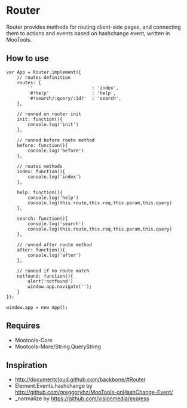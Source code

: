 Router
===========

Router provides methods for routing client-side pages, and connecting them to actions and events based on hashchange event, written in MooTools.

How to use
----------

	var App = Router.implement({
		// routes definition
		routes: {
			''						: 'index',
			'#!help'				: 'help',
			'#!search/:query/:id?'	: 'search',
		},
		
		// runned on router init
		init: function(){  
			console.log('init')
		},
		
		// runned before route method
		before: function(){ 
			console.log('before')
		},
		
		// routes methods
		index: function(){
			console.log('index')
		},
		
		help: function(){
			console.log('help')
			console.log(this.route,this.req,this.param,this.query)
		},
		
		search: function(){
			console.log('search')
			console.log(this.route,this.req,this.param,this.query)
		},
		
		// runned after route method
		after: function(){
			console.log('after')
		},
		
		// runned if no route match
		notfound: function(){
			alert('notfound')
			window.app.navigate('');
		}
	});
	
	window.app = new App();

Requires
-----------------
 * Mootools-Core
 * Mootools-More/String.QueryString

Inspiration
-----------------
 * http://documentcloud.github.com/backbone/#Router
 * Element.Events.hashchange by http://github.com/greggoryhz/MooTools-onHashChange-Event/
 * _normalize by https://github.com/visionmedia/express
